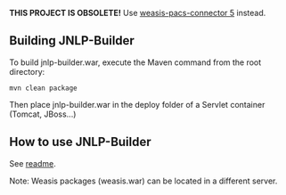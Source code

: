 **THIS PROJECT IS OBSOLETE!** Use [weasis-pacs-connector 5](https://github.com/nroduit/weasis-pacs-connector) instead.

## Building JNLP-Builder
To build jnlp-builder.war, execute the Maven command from the root directory:

`mvn clean package`

Then place jnlp-builder.war in the deploy folder of a Servlet container (Tomcat, JBoss...)

## How to use JNLP-Builder
See [readme](https://github.com/nroduit/JNLP-Builder/blob/master/src/main/webapp/readme).

Note: Weasis packages (weasis.war) can be located in a different server.